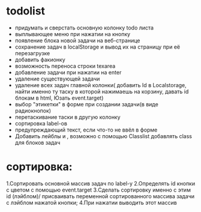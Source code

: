 # todolist
- придумать и сверстать основную колонку todo листа
- выплывающее меню при нажатии на кнопку
- появление блока новой задачи на веб-странице
- сохранение задач в localStorage и вывод их на страницу при её перезагрузке
- добавить факионку
- возможность переноса строки texarea
- добавление задачи при нажатии на enter
- удаление существующей задачи
- удаление всех задач главной колонки( добавить Id в Localstorage, 
найти именно ту таску в которой нажимаешь на корзину, давать id блокам в html, Юзать event.target)
- выбор "этикетки" в форме при создании задачи(в виде радиокнопок)
- перетаскивание таски в другую колонку
- сортировка label-ов
- предупреждающий текст, если что-то не ввёл в форме
- Добавить лейблы и , возможно с помощью Classlist добавлять class для блоков задач

# сортировка:

1.Сортировать основной массив задач по label-у
2.Определять id кнопки с цветом с помощью event.target 
3.Сделать сортировку именно с этим id (лэйблом)/ присваивать переменной сортированного массива задачи с лэйблом нажатой кнопки;
4.При нажатии выводить этот массив